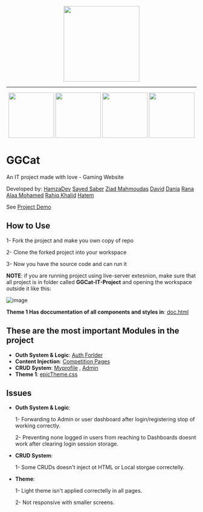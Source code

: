 <p align="center">
  <img src="https://github.com/HamzaElkotp/GGCat-IT-Project/assets/61008779/b5e59373-13ba-4dbe-9665-37a9f57af17a" width="200">
</p>

<hr>
<p align="center">
<img src="https://github.com/HamzaElkotp/GGCat-IT-Project/assets/61008779/0d1247d8-f25f-48f8-972c-f6aacd5c4e23" width="120">
<img src="https://github.com/HamzaElkotp/GGCat-IT-Project/assets/61008779/28206cf4-6674-4a6e-aa40-ca20e3b72cd2" width="120">
<img src="https://github.com/HamzaElkotp/GGCat-IT-Project/assets/61008779/32aa41a3-9a3e-44b4-a72e-683ba1db97eb" width="120">
<img src="https://github.com/HamzaElkotp/GGCat-IT-Project/assets/61008779/9e71d0ef-24a3-4ce5-8bfa-6cc0a20edde6" width="120">
</p>

  <h1>GGCat</h1> 
  An IT project made with love - Gaming Website 
  
  Developed by: <a href="https://github.com/HamzaElkotp">HamzaDev</a> <a href="https://github.com/sayedsaber2005">Sayed Saber</a> <a href="https://github.com/ZiadMahmoudas">Ziad Mahmoudas</a> <a href="https://github.com/David10203">David</a> <a href="https://github.com/d5ania">Dania</a> <a href="https://github.com/RanaAlaaMohamed">Rana Alaa Mohamed</a> <a href="https://github.com/rahiqkhalid12">Rahiq Khalid</a> <a href="https://github.com/Hatemalii">Hatem</a>
  
  See <a href="https://hamzaelkotp.github.io/GGCat-IT-Project/">Project Demo</a>


## How to Use

1- Fork the project and make you own copy of repo

2- Clone the forked project into your workspace

3- Now you have the source code and can run it


**NOTE**: if you are running project using live-server extesnion, make sure that all project is in folder called **GGCat-IT-Project** and opening the workspace outside it like this:

![image](https://github.com/HamzaElkotp/GGCat-IT-Project/assets/61008779/6ad8f1fa-720c-4420-8632-95ab199fce66)


**Theme 1 Has doccumentation of all components and styles in**: <a href="https://github.com/HamzaElkotp/GGCat-IT-Project/blob/main/doc.html">doc.html</a>

## These are the most important Modules in the project
- **Outh System & Logic**: <a href="https://github.com/HamzaElkotp/GGCat-IT-Project/tree/main/auth">Auth Forlder</a>
- **Content Injection**: <a href="https://github.com/HamzaElkotp/GGCat-IT-Project/tree/main/competitions">Competition Pages</a>
- **CRUD System**: <a href="https://github.com/HamzaElkotp/GGCat-IT-Project/tree/main/myprofile">Myprofile</a> , <a href="https://github.com/HamzaElkotp/GGCat-IT-Project/tree/main/admin">Admin</a>
- **Theme 1**: <a href="https://github.com/HamzaElkotp/GGCat-IT-Project/tree/main/src/css">epicTheme.css</a>

## Issues
- **Outh System & Logic**:

  1- Forwarding to Admin or user dashboard after login/registering stop of working correctly.
  
  2- Preventing none logged in users from reaching to Dashboards doesnt work after clearing login session storage.
- **CRUD System**:
  
  1- Some CRUDs doesn't inject ot HTML or Local storgae correctelly.
- **Theme**:

  1- Light theme isn't applied correctelly in all pages.
  
  2- Not responsive with smaller screens.
  

